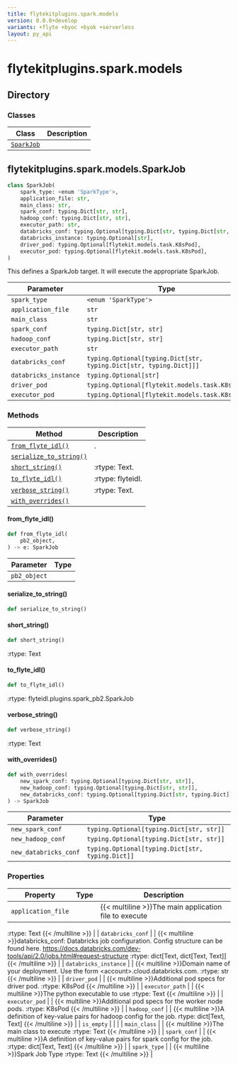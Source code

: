 ```yaml
---
title: flytekitplugins.spark.models
version: 0.0.0+develop
variants: +flyte +byoc +byok +serverless
layout: py_api
---
```


# flytekitplugins.spark.models

## Directory

### Classes

| Class | Description |
|-|-|
| [`SparkJob`](.././flytekitplugins.spark.models#flytekitpluginssparkmodelssparkjob) |  |

## flytekitplugins.spark.models.SparkJob

```python
class SparkJob(
    spark_type: <enum 'SparkType'>,
    application_file: str,
    main_class: str,
    spark_conf: typing.Dict[str, str],
    hadoop_conf: typing.Dict[str, str],
    executor_path: str,
    databricks_conf: typing.Optional[typing.Dict[str, typing.Dict[str, typing.Dict]]],
    databricks_instance: typing.Optional[str],
    driver_pod: typing.Optional[flytekit.models.task.K8sPod],
    executor_pod: typing.Optional[flytekit.models.task.K8sPod],
)
```
This defines a SparkJob target.  It will execute the appropriate SparkJob.



| Parameter | Type |
|-|-|
| `spark_type` | `<enum 'SparkType'>` |
| `application_file` | `str` |
| `main_class` | `str` |
| `spark_conf` | `typing.Dict[str, str]` |
| `hadoop_conf` | `typing.Dict[str, str]` |
| `executor_path` | `str` |
| `databricks_conf` | `typing.Optional[typing.Dict[str, typing.Dict[str, typing.Dict]]]` |
| `databricks_instance` | `typing.Optional[str]` |
| `driver_pod` | `typing.Optional[flytekit.models.task.K8sPod]` |
| `executor_pod` | `typing.Optional[flytekit.models.task.K8sPod]` |

### Methods

| Method | Description |
|-|-|
| [`from_flyte_idl()`](#from_flyte_idl) | . |
| [`serialize_to_string()`](#serialize_to_string) |  |
| [`short_string()`](#short_string) | :rtype: Text. |
| [`to_flyte_idl()`](#to_flyte_idl) | :rtype: flyteidl. |
| [`verbose_string()`](#verbose_string) | :rtype: Text. |
| [`with_overrides()`](#with_overrides) |  |


#### from_flyte_idl()

```python
def from_flyte_idl(
    pb2_object,
) -> e: SparkJob
```
| Parameter | Type |
|-|-|
| `pb2_object` |  |

#### serialize_to_string()

```python
def serialize_to_string()
```
#### short_string()

```python
def short_string()
```
:rtype: Text


#### to_flyte_idl()

```python
def to_flyte_idl()
```
:rtype: flyteidl.plugins.spark_pb2.SparkJob


#### verbose_string()

```python
def verbose_string()
```
:rtype: Text


#### with_overrides()

```python
def with_overrides(
    new_spark_conf: typing.Optional[typing.Dict[str, str]],
    new_hadoop_conf: typing.Optional[typing.Dict[str, str]],
    new_databricks_conf: typing.Optional[typing.Dict[str, typing.Dict]],
) -> SparkJob
```
| Parameter | Type |
|-|-|
| `new_spark_conf` | `typing.Optional[typing.Dict[str, str]]` |
| `new_hadoop_conf` | `typing.Optional[typing.Dict[str, str]]` |
| `new_databricks_conf` | `typing.Optional[typing.Dict[str, typing.Dict]]` |

### Properties

| Property | Type | Description |
|-|-|-|
| `application_file` |  | {{< multiline >}}The main application file to execute
:rtype: Text
{{< /multiline >}} |
| `databricks_conf` |  | {{< multiline >}}databricks_conf: Databricks job configuration.
Config structure can be found here. https://docs.databricks.com/dev-tools/api/2.0/jobs.html#request-structure
:rtype: dict[Text, dict[Text, Text]]
{{< /multiline >}} |
| `databricks_instance` |  | {{< multiline >}}Domain name of your deployment. Use the form &lt;account&gt;.cloud.databricks.com.
:rtype: str
{{< /multiline >}} |
| `driver_pod` |  | {{< multiline >}}Additional pod specs for driver pod.
:rtype: K8sPod
{{< /multiline >}} |
| `executor_path` |  | {{< multiline >}}The python executable to use
:rtype: Text
{{< /multiline >}} |
| `executor_pod` |  | {{< multiline >}}Additional pod specs for the worker node pods.
:rtype: K8sPod
{{< /multiline >}} |
| `hadoop_conf` |  | {{< multiline >}}A definition of key-value pairs for hadoop config for the job.
rtype: dict[Text, Text]
{{< /multiline >}} |
| `is_empty` |  |  |
| `main_class` |  | {{< multiline >}}The main class to execute
:rtype: Text
{{< /multiline >}} |
| `spark_conf` |  | {{< multiline >}}A definition of key-value pairs for spark config for the job.
 :rtype: dict[Text, Text]
{{< /multiline >}} |
| `spark_type` |  | {{< multiline >}}Spark Job Type
:rtype: Text
{{< /multiline >}} |

